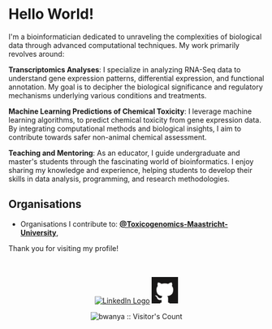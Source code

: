 # Hello World! 
I'm a bioinformatician dedicated to unraveling the complexities of biological data through advanced computational techniques. My work primarily revolves around:

**Transcriptomics Analyses**: I specialize in analyzing RNA-Seq data to understand gene expression patterns, differential expression, and functional annotation. My goal is to decipher the biological significance and regulatory mechanisms underlying various conditions and treatments.

**Machine Learning Predictions of Chemical Toxicity**: I leverage machine learning algorithms, to predict chemical toxicity from gene expression data. By integrating computational methods and biological insights, I aim to contribute towards safer non-animal chemical assessment.

**Teaching and Mentoring**: As an educator, I guide undergraduate and master's students through the fascinating world of bioinformatics. I enjoy sharing my knowledge and experience, helping students to develop their skills in data analysis, programming, and research methodologies.

## Organisations

- Organisations I contribute to:
[**@Toxicogenomics-Maastricht-University**](https://github.com/Toxicogenomics-Maastricht-University),



Thank you for visiting my profile!

<p align="center">
 <br>
 <br>
<a href="https://www.linkedin.com/in/bwanya-brian-5a3b33153/">
 <img width="50px" alt="LinkedIn Logo" src="https://cdn-icons-png.flaticon.com/512/174/174857.png" /></a>

 <a href="https://github.com/bwanya">
 <img width="52px" alt="GitHub Logo" src="https://github.com/edent/SuperTinyIcons/blob/master/images/svg/github.svg"></a>
<p align="center"><img src="https://profile-counter.glitch.me/{bwanya}/count.svg" alt="bwanya :: Visitor's Count" /></p>







